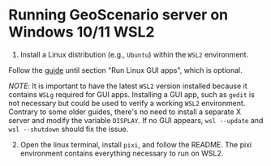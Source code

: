 # Running GeoScenario server on Windows 10/11 WSL2

1. Install a Linux distribution (e.g., `Ubuntu`) within the `WSL2` environment. 

Follow the [guide](https://learn.microsoft.com/en-us/windows/wsl/tutorials/gui-apps) until section "Run Linux GUI apps", which is optional.

*NOTE*: It is important to have the latest `WSL2` version installed because it contains `WSLg` required for GUI apps.
Installing a GUI app, such as `gedit` is not necessary but could be used to verify a working `WSL2` environment.
Contrary to some older guides, there's no need to install a separate X server and modify the variable `DISPLAY`.
If no GUI appears, `wsl --update` and `wsl --shutdown` should fix the issue.

2. Open the linux terminal, install `pixi`, and follow the README.
The pixi environment contains everything necessary to run on WSL2.
